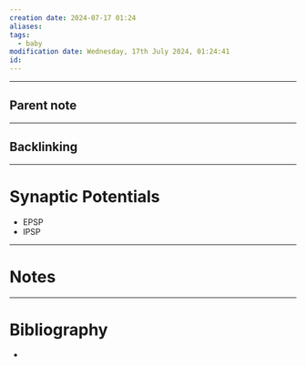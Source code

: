 ```yaml
---
creation date: 2024-07-17 01:24
aliases: 
tags:
  - baby
modification date: Wednesday, 17th July 2024, 01:24:41
id:
---
```

--- 
## Parent note
---
## Backlinking


---
# Synaptic Potentials
+ EPSP
+ IPSP

---
# Notes


---
# Bibliography
+ 